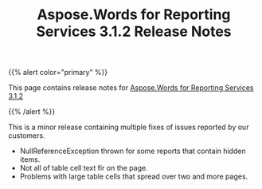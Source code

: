 ﻿---
title: Aspose.Words for Reporting Services 3.1.2 Release Notes
type: docs
weight: 30
url: /reportingservices/aspose-words-for-reporting-services-3-1-2-release-notes/
---

{{% alert color="primary" %}} 

This page contains release notes for [Aspose.Words for Reporting Services 3.1.2](http://www.aspose.com/downloads/words/reportingservices/new-releases/aspose.words-for-reporting-services-3.1.2/)

{{% /alert %}} 

This is a minor release containing multiple fixes of issues reported by our customers.

- NullReferenceException thrown for some reports that contain hidden items.
- Not all of table cell text fir on the page.
- Problems with large table cells that spread over two and more pages.

